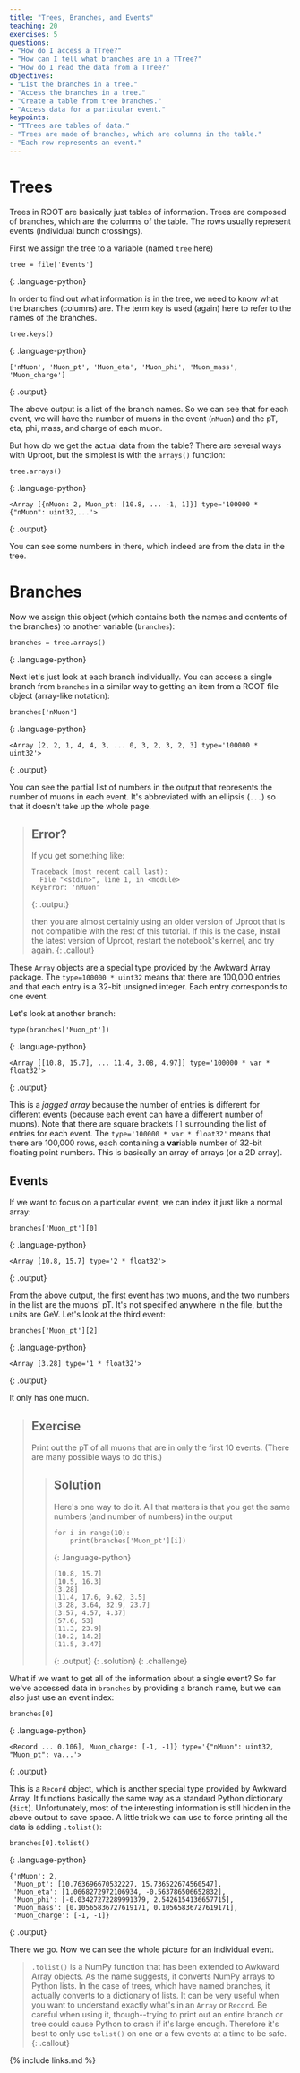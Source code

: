 ```yaml
---
title: "Trees, Branches, and Events"
teaching: 20
exercises: 5
questions:
- "How do I access a TTree?"
- "How can I tell what branches are in a TTree?"
- "How do I read the data from a TTree?"
objectives:
- "List the branches in a tree."
- "Access the branches in a tree."
- "Create a table from tree branches."
- "Access data for a particular event."
keypoints:
- "TTrees are tables of data."
- "Trees are made of branches, which are columns in the table."
- "Each row represents an event."
---
```


# Trees

Trees in ROOT are basically just tables of information.
Trees are composed of branches, which are the columns of the table.
The rows usually represent events (individual bunch crossings).

First we assign the tree to a variable (named `tree` here)

~~~
tree = file['Events']
~~~
{: .language-python}

In order to find out what information is in the tree, we need to know what the branches (columns) are.
The term `key` is used (again) here to refer to the names of the branches.

~~~
tree.keys()
~~~
{: .language-python}
~~~
['nMuon', 'Muon_pt', 'Muon_eta', 'Muon_phi', 'Muon_mass', 'Muon_charge']
~~~
{: .output}

The above output is a list of the branch names.
So we can see that for each event, we will have the number of muons in the event (`nMuon`) and the pT, eta, phi, mass, and charge of each muon.

But how do we get the actual data from the table? There are several ways with Uproot, but the simplest is with the `arrays()` function:

~~~
tree.arrays()
~~~
{: .language-python}
~~~
<Array [{nMuon: 2, Muon_pt: [10.8, ... -1, 1]}] type='100000 * {"nMuon": uint32,...'>
~~~
{: .output}

You can see some numbers in there, which indeed are from the data in the tree.

# Branches

Now we assign this object (which contains both the names and contents of the branches) to another variable (`branches`):

~~~
branches = tree.arrays()
~~~
{: .language-python}

Next let's just look at each branch individually.
You can access a single branch from `branches` in a similar way to getting an item from a ROOT file object (array-like notation):

~~~
branches['nMuon']
~~~
{: .language-python}
~~~
<Array [2, 2, 1, 4, 4, 3, ... 0, 3, 2, 3, 2, 3] type='100000 * uint32'>
~~~
{: .output}

You can see the partial list of numbers in the output that represents the number of muons in each event.
It's abbreviated with an ellipsis (`...`) so that it doesn't take up the whole page.

> ## Error?
>
> If you get something like:
>
> ~~~
> Traceback (most recent call last):
>   File "<stdin>", line 1, in <module>
> KeyError: 'nMuon'
> ~~~
> {: .output}
>
> then you are almost certainly using an older version of Uproot that is not compatible with the rest of this tutorial.
> If this is the case, install the latest version of Uproot, restart the notebook's kernel, and try again.
{: .callout}

These `Array` objects are a special type provided by the Awkward Array package.
The `type=100000 * uint32` means that there are 100,000 entries and that each entry is a 32-bit unsigned integer. Each entry corresponds to one event.

Let's look at another branch:

~~~
type(branches['Muon_pt'])
~~~
{: .language-python}
~~~
<Array [[10.8, 15.7], ... 11.4, 3.08, 4.97]] type='100000 * var * float32'>
~~~
{: .output}

This is a *jagged array* because the number of entries is different for different events (because each event can have a different number of muons).
Note that there are square brackets `[]` surrounding the list of entries for each event.
The `type='100000 * var * float32'` means that there are 100,000 rows, each containing a **var**iable number of 32-bit floating point numbers.
This is basically an array of arrays (or a 2D array).

## Events

If we want to focus on a particular event, we can index it just like a normal array:

~~~
branches['Muon_pt'][0]
~~~
{: .language-python}
~~~
<Array [10.8, 15.7] type='2 * float32'>
~~~
{: .output}

From the above output, the first event has two muons, and the two numbers in the list are the muons' pT.
It's not specified anywhere in the file, but the units are GeV.
Let's look at the third event:

~~~
branches['Muon_pt'][2]
~~~
{: .language-python}
~~~
<Array [3.28] type='1 * float32'>
~~~
{: .output}

It only has one muon.

> ## Exercise
>
> Print out the pT of all muons that are in only the first 10 events.
> (There are many possible ways to do this.)
>
> > ## Solution
> >
> > Here's one way to do it.
> > All that matters is that you get the same numbers (and number of numbers) in the output
> >
> > ~~~
> > for i in range(10):
> >     print(branches['Muon_pt'][i])
> > ~~~
> > {: .language-python}
> > ~~~
> > [10.8, 15.7]
> > [10.5, 16.3]
> > [3.28]
> > [11.4, 17.6, 9.62, 3.5]
> > [3.28, 3.64, 32.9, 23.7]
> > [3.57, 4.57, 4.37]
> > [57.6, 53]
> > [11.3, 23.9]
> > [10.2, 14.2]
> > [11.5, 3.47]
> > ~~~
> > {: .output}
> {: .solution}
{: .challenge}

What if we want to get all of the information about a single event?
So far we've accessed data in `branches` by providing a branch name, but we can also just use an event index:

~~~
branches[0]
~~~
{: .language-python}
~~~
<Record ... 0.106], Muon_charge: [-1, -1]} type='{"nMuon": uint32, "Muon_pt": va...'>
~~~
{: .output}

This is a `Record` object, which is another special type provided by Awkward Array.
It functions basically the same way as a standard Python dictionary (`dict`).
Unfortunately, most of the interesting information is still hidden in the above output to save space.
A little trick we can use to force printing all the data is adding `.tolist()`:

~~~
branches[0].tolist()
~~~
{: .language-python}
~~~
{'nMuon': 2,
 'Muon_pt': [10.763696670532227, 15.736522674560547],
 'Muon_eta': [1.0668272972106934, -0.563786506652832],
 'Muon_phi': [-0.03427272289991379, 2.5426154136657715],
 'Muon_mass': [0.10565836727619171, 0.10565836727619171],
 'Muon_charge': [-1, -1]}
~~~
{: .output}

There we go. Now we can see the whole picture for an individual event.

> `.tolist()` is a NumPy function that has been extended to Awkward Array objects.
> As the name suggests, it converts NumPy arrays to Python lists.
> In the case of trees, which have named branches, it actually converts to a dictionary of lists.
> It can be very useful when you want to understand exactly what's in an `Array` or `Record`.
> Be careful when using it, though--trying to print out an entire branch or tree could cause Python to crash if it's large enough.
> Therefore it's best to only use `tolist()` on one or a few events at a time to be safe.
{: .callout}

{% include links.md %}
